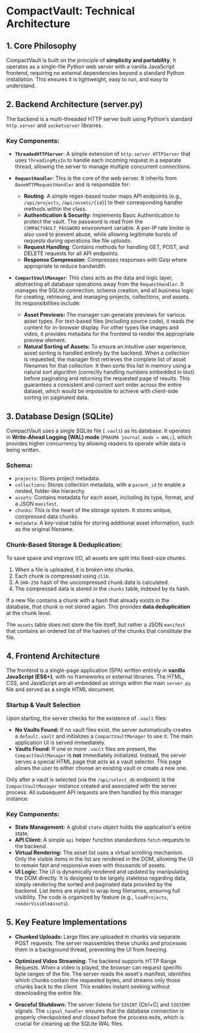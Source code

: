 # CompactVault: Technical Architecture

## 1. Core Philosophy

CompactVault is built on the principle of **simplicity and portability**. It operates as a single-file Python web server with a vanilla JavaScript frontend, requiring no external dependencies beyond a standard Python installation. This ensures it is lightweight, easy to run, and easy to understand.

## 2. Backend Architecture (server.py)

The backend is a multi-threaded HTTP server built using Python's standard `http.server` and `socketserver` libraries.

### Key Components:

-   **`ThreadedHTTPServer`**: A simple extension of `http.server.HTTPServer` that uses `ThreadingMixIn` to handle each incoming request in a separate thread, allowing the server to manage multiple concurrent connections.

-   **`RequestHandler`**: This is the core of the web server. It inherits from `BaseHTTPRequestHandler` and is responsible for:
    -   **Routing**: A simple regex-based router maps API endpoints (e.g., `/api/projects`, `/api/assets/{id}`) to their corresponding handler methods within the class.
    -   **Authentication & Security**: Implements Basic Authentication to protect the vault. The password is read from the `COMPACTVAULT_PASSWORD` environment variable. A per-IP rate limiter is also used to prevent abuse, while allowing legitimate bursts of requests during operations like file uploads.
    -   **Request Handling**: Contains methods for handling GET, POST, and DELETE requests for all API endpoints.
    -   **Response Compression**: Compresses responses with Gzip where appropriate to reduce bandwidth.

-   **`CompactVaultManager`**: This class acts as the data and logic layer, abstracting all database operations away from the `RequestHandler`. It manages the SQLite connection, schema creation, and all business logic for creating, retrieving, and managing projects, collections, and assets. Its responsibilities include:
    -   **Asset Previews:** The manager can generate previews for various asset types. For text-based files (including source code), it reads the content for in-browser display. For other types like images and video, it provides metadata for the frontend to render the appropriate preview element.
    -   **Natural Sorting of Assets:** To ensure an intuitive user experience, asset sorting is handled entirely by the backend. When a collection is requested, the manager first retrieves the complete list of asset filenames for that collection. It then sorts this list in memory using a natural sort algorithm (correctly handling numbers embedded in text) before paginating and returning the requested page of results. This guarantees a consistent and correct sort order across the entire dataset, which would be impossible to achieve with client-side sorting on paginated data.

## 3. Database Design (SQLite)

CompactVault uses a single SQLite file (`.vault`) as its database. It operates in **Write-Ahead Logging (WAL) mode** (`PRAGMA journal_mode = WAL;`), which provides higher concurrency by allowing readers to operate while data is being written.

### Schema:

-   `projects`: Stores project metadata.
-   `collections`: Stores collection metadata, with a `parent_id` to enable a nested, folder-like hierarchy.
-   `assets`: Contains metadata for each asset, including its type, format, and a JSON `manifest`.
-   `chunks`: This is the heart of the storage system. It stores unique, compressed data chunks.
-   `metadata`: A key-value table for storing additional asset information, such as the original filename.

### Chunk-Based Storage & Deduplication:

To save space and improve I/O, all assets are split into fixed-size chunks. 

1.  When a file is uploaded, it is broken into chunks.
2.  Each chunk is compressed using `zlib`.
3.  A `SHA-256` hash of the uncompressed chunk data is calculated.
4.  The compressed data is stored in the `chunks` table, indexed by its hash.

If a new file contains a chunk with a hash that already exists in the database, that chunk is not stored again. This provides **data deduplication** at the chunk level.

The `assets` table does not store the file itself, but rather a JSON `manifest` that contains an ordered list of the hashes of the chunks that constitute the file.

## 4. Frontend Architecture

The frontend is a single-page application (SPA) written entirely in **vanilla JavaScript (ES6+)**, with no frameworks or external libraries. The HTML, CSS, and JavaScript are all embedded as strings within the main `server.py` file and served as a single HTML document.

### Startup & Vault Selection

Upon starting, the server checks for the existence of `.vault` files:
-   **No Vaults Found:** If no vault files exist, the server automatically creates a `default.vault` and initializes a `CompactVaultManager` to use it. The main application UI is served immediately.
-   **Vaults Found:** If one or more `.vault` files are present, the `CompactVaultManager` is **not** immediately initialized. Instead, the server serves a special HTML page that acts as a vault selector. This page allows the user to either choose an existing vault or create a new one.

Only after a vault is selected (via the `/api/select_db` endpoint) is the `CompactVaultManager` instance created and associated with the server process. All subsequent API requests are then handled by this manager instance.

### Key Components:

-   **State Management:** A global `state` object holds the application's entire state.
-   **API Client:** A simple `api` helper function standardizes `fetch` requests to the backend.
-   **Virtual Rendering:** The asset list uses a virtual scrolling mechanism. Only the visible items in the list are rendered in the DOM, allowing the UI to remain fast and responsive even with thousands of assets.
-   **UI Logic:** The UI is dynamically rendered and updated by manipulating the DOM directly. It is designed to be largely stateless regarding data, simply rendering the sorted and paginated data provided by the backend. List items are styled to wrap long filenames, ensuring full visibility. The code is organized by feature (e.g., `loadProjects`, `renderVisibleAssets`).

## 5. Key Feature Implementations

-   **Chunked Uploads:** Large files are uploaded in chunks via separate POST requests. The server reassembles these chunks and processes them in a background thread, preventing the UI from freezing.

-   **Optimized Video Streaming:** The backend supports HTTP Range Requests. When a video is played, the browser can request specific byte ranges of the file. The server reads the asset's manifest, identifies which chunks contain the requested bytes, and streams only those chunks back to the client. This enables instant seeking without downloading the entire file.

-   **Graceful Shutdown:** The server listens for `SIGINT` (Ctrl+C) and `SIGTERM` signals. The `signal_handler` ensures that the database connection is properly checkpointed and closed before the process exits, which is crucial for cleaning up the SQLite WAL files.